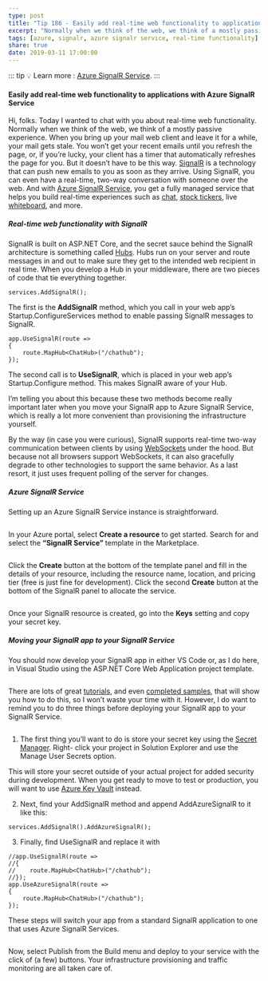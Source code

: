 ```yaml
---
type: post
title: "Tip 186 - Easily add real-time web functionality to applications with Azure SignalR Service"
excerpt: "Normally when we think of the web, we think of a mostly passive experience. Using SignalR, you can have a real-time, two-way conversation with someone over the web. And with Azure SignalR Service, you get a fully managed service that helps you build real-time experiences."
tags: [azure, signalr, azure signalr service, real-time functionality]
share: true
date: 2019-03-11 17:00:00
---
```


::: tip
:bulb: Learn more : [Azure SignalR Service](https://docs.microsoft.com/azure/azure-signalr/?WT.mc_id=azure-azuredevtips-azureappsdev).
:::

#### Easily add real-time web functionality to applications with Azure SignalR Service

Hi, folks. Today I wanted to chat with you about real-time web functionality. Normally when we think of the web, we think of a mostly passive experience. When you bring up your mail web client and leave it for a while, your mail gets stale. You won’t get your recent emails until you refresh the page, or, if you’re lucky, your client has a timer that automatically refreshes the page for you. But it doesn’t have to be this way. [SignalR](https://docs.microsoft.com/aspnet/core/signalr/introduction?view=aspnetcore-2.1?WT.mc_id=docs-azuredevtips-azureappsdev) is a technology that can push new emails to you as soon as they arrive. Using SignalR, you can even have a real-time, two-way conversation with someone over the web. And with [Azure SignalR Service](https://azure.microsoft.com/services/signalr-service?WT.mc_id=azure-azuredevtips-azureappsdev), you get a fully managed service that helps you build real-time experiences such as [chat](https://github.com/aspnet/SignalR-samples/tree/master/ChatSample?WT.mc_id=github-azuredevtips-azureappsdev), [stock tickers](https://github.com/aspnet/SignalR-samples/tree/master/StockTickR?WT.mc_id=github-azuredevtips-azureappsdev), live [whiteboard](https://github.com/aspnet/SignalR-samples/tree/master/WhiteBoard?WT.mc_id=github-azuredevtips-azureappsdev), and more. 
##### Real-time web functionality with SignalR
SignalR is built on ASP.NET Core, and the secret sauce behind the SignalR architecture is something called [Hubs](https://docs.microsoft.com/aspnet/core/signalr/hubs?view=aspnetcore-2.1?WT.mc_id=docs-azuredevtips-azureappsdev). Hubs run on your server and route messages in and out to make sure they get to the intended web recipient in real time. When you develop a Hub in your middleware, there are two pieces of code that tie everything together.

```
services.AddSignalR();
```

The first is the **AddSignalR** method, which you call in your web app’s Startup.ConfigureServices method to enable passing SignalR messages to SignalR.

```
app.UseSignalR(route =>
{
    route.MapHub<ChatHub>("/chathub");
});
```

The second call is to **UseSignalR**, which is placed in your web app’s Startup.Configure method. This makes SignalR aware of your Hub.

I’m telling you about this because these two methods become really important later when you move your SignalR app to Azure SignalR Service, which is really a lot more convenient than provisioning the infrastructure yourself.

By the way (in case you were curious), SignalR supports real-time two-way communication between clients by using [WebSockets](https://en.wikipedia.org/wiki/WebSocket) under the hood. But because not all browsers support WebSockets, it can also gracefully degrade to other technologies to support the same behavior. As a last resort, it just uses frequent polling of the server for changes.

##### Azure SignalR Service
Setting up an Azure SignalR Service instance is straightforward.

<img :src="$withBase('/files/create_resource.png')">
 
In your Azure portal, select **Create a resource** to get started. Search for and select the **“SignalR Service”** template in the Marketplace.

<img :src="$withBase('/files/signalr_template.png')">
 
Click the **Create** button at the bottom of the template panel and fill in the details of your resource, including the resource name, location, and pricing tier (free is just fine for development). Click the second **Create** button at the bottom of the SignalR panel to allocate the service.

<img :src="$withBase('/files/get_secret_key.png')">
 
Once your SignalR resource is created, go into the **Keys** setting and copy your secret key.

##### Moving your SignalR app to your SignalR Service
You should now develop your SignalR app in either VS Code or, as I do here, in Visual Studio using the ASP.NET Core Web Application project template.
 
<img :src="$withBase('/files/create_chat_app.png')">

There are lots of great [tutorials](https://docs.microsoft.com/aspnet/core/tutorials/signalr?view=aspnetcore-2.1&tabs=visual-studio?WT.mc_id=docs-azuredevtips-azureappsdev), and even [completed samples](https://github.com/aspnet/AzureSignalR-samples/tree/master/samples/ChatRoomLocal?WT.mc_id=github-azuredevtips-azureappsdev), that will show you how to do this, so I won’t waste your time with it. However, I do want to remind you to do three things before deploying your SignalR app to your SignalR Service.

<img :src="$withBase('/files/manage_secret.png')">
 
1)	The first thing you’ll want to do is store your secret key using the [Secret Manager](https://docs.microsoft.com/aspnet/core/security/app-secrets?view=aspnetcore-2.1&tabs=windows?WT.mc_id=docs-azuredevtips-azureappsdev). Right- click your project in Solution Explorer and use the Manage User Secrets option. 

This will store your secret outside of your actual project for added security during development. When you get ready to move to test or production, you will want to use [Azure Key Vault](https://docs.microsoft.com/aspnet/core/security/key-vault-configuration?view=aspnetcore-2.1?WT.mc_id=docs-azuredevtips-azureappsdev) instead.

2)	Next, find your AddSignalR method and append AddAzureSignalR to it like this:

```
services.AddSignalR().AddAzureSignalR();
```

3)	Finally, find UseSignalR and replace it with

```
//app.UseSignalR(route =>
//{
//    route.MapHub<ChatHub>("/chathub");
//});
app.UseAzureSignalR(route =>
{
    route.MapHub<ChatHub>("/chathub");
});
```

These steps will switch your app from a standard SignalR application to one that uses Azure SignalR Services.

<img :src="$withBase('/files/publish_chat.png')">
 
Now, select Publish from the Build menu and deploy to your service with the click of (a few) buttons. Your infrastructure provisioning and traffic monitoring are all taken care of.

<img :src="$withBase('/files/lets_chat.png')">


